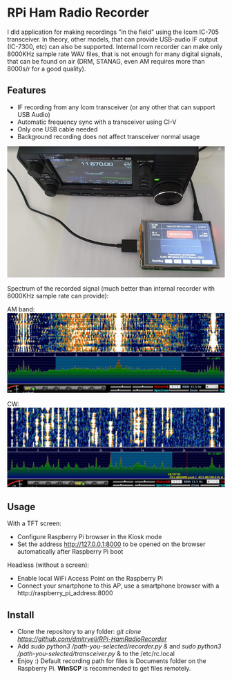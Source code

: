 # RPi Ham Radio Recorder

I did application for making recordings "in the field" using the Icom IC-705 transceiver. In theory, other models, that can provide USB-audio IF output (IC-7300, etc) can also be supported. Internal Icom recorder can make only 8000KHz sample rate WAV files, that is not enough for many digital signals, that can be found on air (DRM, STANAG, even AM requires more than 8000s/r for a good quality). 

## Features

- IF recording from any Icom transceiver (or any other that can support USB Audio)
- Automatic frequency sync with a transceiver using CI-V
- Only one USB cable needed
- Background recording does not affect transceiver normal usage

![IC-705](screenshots/screenshot01.jpg)

Spectrum of the recorded signal (much better than internal recorder with 8000KHz sample rate can provide):

AM band:
![IC-705](screenshots/screenshot02.jpg)

CW:
![IC-705](screenshots/screenshot03.jpg)

## Usage

With a TFT screen:
- Configure Raspberry Pi browser in the Kiosk mode
- Set the address http://127.0.0.1:8000 to be opened on the browser automatically after Raspberry Pi boot

Headless (without a screen):
- Enable local WiFi Access Point on the Raspberry Pi
- Connect your smartphone  to this AP, use a smartphone browser with a http://raspberry_pi_address:8000

## Install

- Clone the repository to any folder: *git clone https://github.com/dmitryelj/RPi-HamRadioRecorder* 
- Add *sudo python3 /path-you-selected/recorder.py &* and *sudo python3 /path-you-selected/transceiver.py* & to the /etc/rc.local
- Enjoy :) Default recording path for files is Documents folder on the Raspberry Pi. **WinSCP** is recommended to get files remotely. 